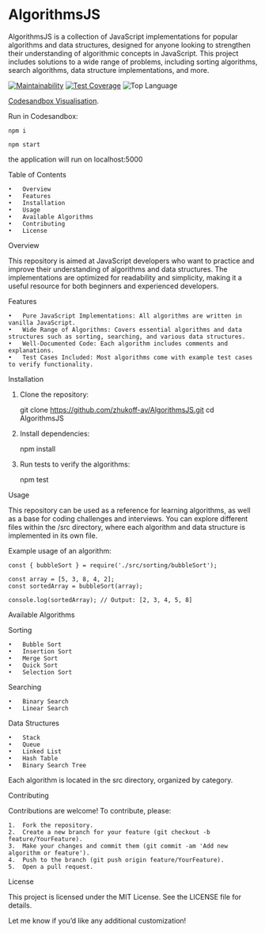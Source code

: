 # AlgorithmsJS

AlgorithmsJS is a collection of JavaScript implementations for popular algorithms and data structures, designed for anyone looking to strengthen their understanding of algorithmic concepts in JavaScript. This project includes solutions to a wide range of problems, including sorting algorithms, search algorithms, data structure implementations, and more.

[![Maintainability](https://api.codeclimate.com/v1/badges/ce66018cfc947446375f/maintainability)](https://codeclimate.com/github/zhukoff-av/AlgorithmsJS/maintainability)  [![Test Coverage](https://api.codeclimate.com/v1/badges/ce66018cfc947446375f/test_coverage)](https://codeclimate.com/github/zhukoff-av/AlgorithmsJS/test_coverage)  ![Top Language](https://img.shields.io/github/languages/top/zhukoff-av/AlgorithmsJS)

[Codesandbox Visualisation](https://codesandbox.io/p/github/zhukoff-av/AlgorithmsJS/main?layout=%257B%2522sidebarPanel%2522%253A%2522EXPLORER%2522%252C%2522rootPanelGroup%2522%253A%257B%2522direction%2522%253A%2522horizontal%2522%252C%2522contentType%2522%253A%2522UNKNOWN%2522%252C%2522type%2522%253A%2522PANEL_GROUP%2522%252C%2522id%2522%253A%2522ROOT_LAYOUT%2522%252C%2522panels%2522%253A%255B%257B%2522type%2522%253A%2522PANEL_GROUP%2522%252C%2522contentType%2522%253A%2522UNKNOWN%2522%252C%2522direction%2522%253A%2522vertical%2522%252C%2522id%2522%253A%2522cltjxu7tz00063b6p09cr9c01%2522%252C%2522sizes%2522%253A%255B70%252C30%255D%252C%2522panels%2522%253A%255B%257B%2522type%2522%253A%2522PANEL_GROUP%2522%252C%2522contentType%2522%253A%2522EDITOR%2522%252C%2522direction%2522%253A%2522horizontal%2522%252C%2522id%2522%253A%2522EDITOR%2522%252C%2522panels%2522%253A%255B%257B%2522type%2522%253A%2522PANEL%2522%252C%2522contentType%2522%253A%2522EDITOR%2522%252C%2522id%2522%253A%2522cltjxu7tz00023b6phiih8cy1%2522%257D%255D%257D%252C%257B%2522type%2522%253A%2522PANEL_GROUP%2522%252C%2522contentType%2522%253A%2522SHELLS%2522%252C%2522direction%2522%253A%2522horizontal%2522%252C%2522id%2522%253A%2522SHELLS%2522%252C%2522panels%2522%253A%255B%257B%2522type%2522%253A%2522PANEL%2522%252C%2522contentType%2522%253A%2522SHELLS%2522%252C%2522id%2522%253A%2522cltjxu7tz00043b6pw0x1z3qt%2522%257D%255D%252C%2522sizes%2522%253A%255B100%255D%257D%255D%257D%252C%257B%2522type%2522%253A%2522PANEL_GROUP%2522%252C%2522contentType%2522%253A%2522DEVTOOLS%2522%252C%2522direction%2522%253A%2522vertical%2522%252C%2522id%2522%253A%2522DEVTOOLS%2522%252C%2522panels%2522%253A%255B%257B%2522type%2522%253A%2522PANEL%2522%252C%2522contentType%2522%253A%2522DEVTOOLS%2522%252C%2522id%2522%253A%2522cltjxu7tz00053b6pih23zcyy%2522%257D%255D%252C%2522sizes%2522%253A%255B100%255D%257D%255D%252C%2522sizes%2522%253A%255B60%252C40%255D%257D%252C%2522tabbedPanels%2522%253A%257B%2522cltjxu7tz00023b6phiih8cy1%2522%253A%257B%2522id%2522%253A%2522cltjxu7tz00023b6phiih8cy1%2522%252C%2522tabs%2522%253A%255B%255D%257D%252C%2522cltjxu7tz00053b6pih23zcyy%2522%253A%257B%2522id%2522%253A%2522cltjxu7tz00053b6pih23zcyy%2522%252C%2522tabs%2522%253A%255B%255D%257D%252C%2522cltjxu7tz00043b6pw0x1z3qt%2522%253A%257B%2522id%2522%253A%2522cltjxu7tz00043b6pw0x1z3qt%2522%252C%2522activeTabId%2522%253A%2522cltk4ackp00zw3b6pt1svtr86%2522%252C%2522tabs%2522%253A%255B%257B%2522id%2522%253A%2522cltjxu7tz00033b6p4kc5wtwz%2522%252C%2522mode%2522%253A%2522permanent%2522%252C%2522type%2522%253A%2522TERMINAL%2522%252C%2522shellId%2522%253A%2522cltjxwva3000zdjithcnt00oc%2522%257D%252C%257B%2522id%2522%253A%2522cltk4ackp00zw3b6pt1svtr86%2522%252C%2522mode%2522%253A%2522permanent%2522%252C%2522type%2522%253A%2522TERMINAL%2522%252C%2522shellId%2522%253A%2522cltk4acmi001xdjit4sot5tsh%2522%257D%255D%257D%257D%252C%2522showDevtools%2522%253Atrue%252C%2522showShells%2522%253Atrue%252C%2522showSidebar%2522%253Atrue%252C%2522sidebarPanelSize%2522%253A15%257D). 

Run in Codesandbox:

```npm i```

```npm start```

the application will run on localhost:5000


Table of Contents

	•	Overview
	•	Features
	•	Installation
	•	Usage
	•	Available Algorithms
	•	Contributing
	•	License

Overview

This repository is aimed at JavaScript developers who want to practice and improve their understanding of algorithms and data structures. The implementations are optimized for readability and simplicity, making it a useful resource for both beginners and experienced developers.

Features

	•	Pure JavaScript Implementations: All algorithms are written in vanilla JavaScript.
	•	Wide Range of Algorithms: Covers essential algorithms and data structures such as sorting, searching, and various data structures.
	•	Well-Documented Code: Each algorithm includes comments and explanations.
	•	Test Cases Included: Most algorithms come with example test cases to verify functionality.

Installation

1.	Clone the repository:

    git clone https://github.com/zhukoff-av/AlgorithmsJS.git
    cd AlgorithmsJS


2.	Install dependencies:

    npm install


3.	Run tests to verify the algorithms:

    npm test



Usage

This repository can be used as a reference for learning algorithms, as well as a base for coding challenges and interviews. You can explore different files within the /src directory, where each algorithm and data structure is implemented in its own file.

Example usage of an algorithm:

    const { bubbleSort } = require('./src/sorting/bubbleSort');
    
    const array = [5, 3, 8, 4, 2];
    const sortedArray = bubbleSort(array);
    
    console.log(sortedArray); // Output: [2, 3, 4, 5, 8]

Available Algorithms

Sorting

	•	Bubble Sort
	•	Insertion Sort
	•	Merge Sort
	•	Quick Sort
	•	Selection Sort

Searching

	•	Binary Search
	•	Linear Search

Data Structures

	•	Stack
	•	Queue
	•	Linked List
	•	Hash Table
	•	Binary Search Tree

Each algorithm is located in the src directory, organized by category.

Contributing

Contributions are welcome! To contribute, please:

	1.	Fork the repository.
	2.	Create a new branch for your feature (git checkout -b feature/YourFeature).
	3.	Make your changes and commit them (git commit -am 'Add new algorithm or feature').
	4.	Push to the branch (git push origin feature/YourFeature).
	5.	Open a pull request.

License

This project is licensed under the MIT License. See the LICENSE file for details.

Let me know if you’d like any additional customization!
